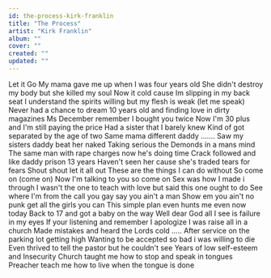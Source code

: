 ```yaml
---
id: the-process-kirk-franklin
title: "The Process"
artist: "Kirk Franklin"
album: ""
cover: ""
created: ""
updated: ""
---
```


Let it Go
My mama gave me up when I was four years old
She didn't destroy my body but she killed my soul
Now it cold cause Im slipping in my back seat
I understand the spirits willing but my flesh is weak (let me speak)
Never had a chance to dream 10 years old and finding love in dirty magazines
Ms December remember I bought you twice
Now I'm 30 plus and I'm still paying the price
Had a sister that I barely knew
Kind of got separated by the age of two
Same mama different daddy
.......
Saw my sisters daddy beat her naked
Taking serious the Demonds in a mans mind
The same man with rape charges now he's doing time
Crack followed and like daddy prison 13 years
Haven't seen her cause she's traded tears for fears
Shout shout let it all out
These are the things I can do without
So come on (come on)
Now I'm talking to you so come on
Sex was how I made i through
I wasn't the one to teach with love but said this one ought to do
See where I'm from the call you gay say you ain't a man
Show em you ain't no punk get all the girls you can
This simple plan even hunts me even now today
Back to 17 and got a baby on the way
Well dear God all I see is failure in my eyes
If your listening and remember I apologize
I was raise all in a church
Made mistakes and heard the Lords cold .....
After service on the parking lot getting high
Wanting to be accepted so bad i was willing to die
Even thrived to tell the pastor but he couldn't see
Years of low self-esteem and Insecurity
Church taught me how to stop and speak in tongues
Preacher teach me how to live when the tongue is done